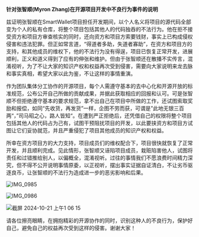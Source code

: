 **针对张智顺(Myron Zhang)在开源项目开发中不良行为事件的说明**

兹证明张智顺在SmartWallet项目担任开发期间，以个人名义将项目的源代码全部变为个人的私有仓库，将整个项目包括其他人的代码独吞的不法行为。他在拒不接受资方和项目方审查核实的同时，还向资方和项目方索要钱财，事实上已构成侵权侵害和违法犯罪。但正如常言道，“得道者多助，失道者寡助”，在资方和项目方的支持，和其他成员的维权下，他的不法行为没有得逞，项目已恢复正常开发，进展顺利，正义和道义得到了应有的伸张和维护。但由于张智顺还在散播不实传言，混淆视听，为了不让大家的知识产权和权益再次受到侵害，需要向大家说明来龙去脉和事实真相，希望大家以此为鉴，不让这样的事情重演。

作为团队集体分工协作的开源项目，每个人需遵守基本的去中心化和开源开放的标准规范，公布公开自己所做的贡献成果，并据此获取相应的回报和认可。可是张智顺不但拒绝遵守基本的要求规范，拿不出自己在项目中所做的工作，还试图索取奖励和报偿，如同“先收货，再发货”一样，企图不劳而获，可谓是”此地无银三百两“，”司马昭之心，路人皆知“。在遭到严正拒绝后，还凭借自己的权限将整个项目包括其他人的代码占为己有，试图干预阻扰项目的开发，以此要挟资方和项目方试图让它们妥协就范，并且严重侵犯了项目其他成员的知识产权和权益。

所幸在资方项目方的大力支持，项目成员们的维权配合下，项目很快就恢复了正常开发，并且顺利完成。见此情形，张智顺又诬陷项目成员，栽赃陷害他人，试图将责任和过错推给别人，以偏概全，混淆视听。过往的事情我们不愿浪费时间精力深究，但不得不公开说明事情原委，以正视听，摆出事实证据自证清白，不让劣币驱逐良币，让张智顺的不法行为造成进一步的恶劣影响和后果。

![IMG_0985](https://github.com/user-attachments/assets/25eb07d1-a890-4097-843c-a2fbecef3fc0)

![IMG_0986](https://github.com/user-attachments/assets/743ea8ab-97bb-4f3e-bd59-621b05307190)

![截屏 2024-10-21 上午1 06 15](https://github.com/user-attachments/assets/bc3551a3-9f02-41fd-b3fa-c714910d370e)

请各位擦亮眼睛，在拥抱精彩的开源协作的同时，识别这种人的不良行为，保护好自己，避免自己的权益再次受到这样的侵害。谢谢大家！


